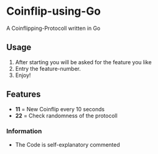 # Coinflip-using-Go
A Coinflipping-Protocoll written in Go

## Usage
1. After starting you will be asked for the feature you like 
2. Entry the feature-number.
3. Enjoy!

## Features
* **11** = New Coinflip every 10 seconds
* **22** = Check randomness of the protocoll
  
### Information
* The Code is self-explanatory commented


